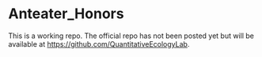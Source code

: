 # Anteater_Honors
This is a working repo. The official repo has not been posted yet but will be available at https://github.com/QuantitativeEcologyLab. 
